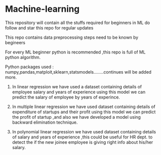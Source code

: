 # Machine-learning
This repository will contain all the stuffs required for beginners in ML do follow and star this repo for regular updates 

This repo contains data preprocessing steps need to be known by begineers


For every ML beginner python is recommended ,this repo is full of ML python algorithm.


Python packages used : numpy,pandas,matploit,sklearn,statsmodels........continues will be added more.
1) In linear regression we have used a dataset containing details of employee salary and years of experience using this model we can predict the salary of employee by years of experince.

2) In multiple linear regression we have used dataset containing details of expenditure of startups and their profit using this model we can predict the profit of startup ,and also we have developed a model using backward elimination technique.

3) In polynomial linear regression we have used dataset containing details of salary and years of experience ,this could be useful for HR dept. to detect the if the new joinee employee is giving right info about his/her salary.
